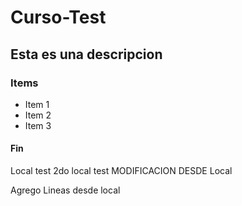 # Curso-Test
## Esta es una descripcion
### Items
* Item 1 
* Item 2
* Item 3
#### Fin
Local test
2do local test
MODIFICACION DESDE Local

Agrego Lineas desde local